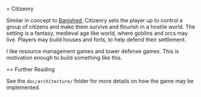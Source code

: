 = Citizenry

Similar in concept to [Banished](http://www.shiningrocksoftware.com/game/), Citizenry sets the player up to control a
group of citizens and make them survive and flourish in a hostile world. The setting is a fantasy, medieval age like
world, where goblins and orcs may live. Players may build houses and forts, to help defend their settlement.

I like resource management games and tower defense games. This is motivation enough to build something like this.

== Further Reading

See the `doc/architecture/` folder for more details on how the game may be implemented.

